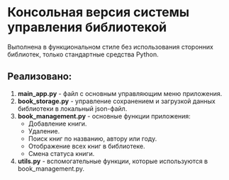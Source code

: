 # Консольная версия системы управления библиотекой

Выполнена в функциональном стиле без использования сторонних библиотек, только стандартные средства Python.

## Реализовано:
1. **main_app.py** - файл с основным управляющим меню приложения.
2. **book_storage.py** - управление сохранением и загрузкой данных библиотеки в локальный json-файл.
3. **book_management.py** - основные функции приложения:
   - Добавление книги.
   - Удаление.
   - Поиск книг по названию, автору или году.
   - Отображение всех книг в библиотеке.
   - Смена статуса книги.
4. **utils.py** - вспомогательные функции, которые используются в book_management.py.

